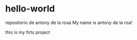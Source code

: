 # hello-world
repositorio de antony de la rosa
My name is antony de la roa!

this is my firts project 
